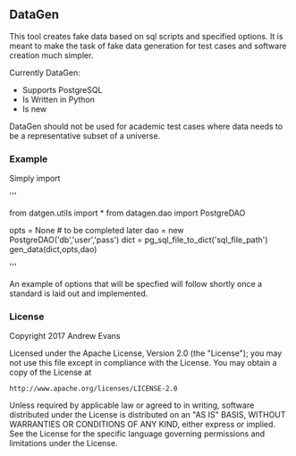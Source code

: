 ## DataGen

This tool creates fake data based on sql scripts and specified options. It is meant to make the task of fake data generation for test cases and software creation much simpler.

Currently DataGen:
 - Supports PostgreSQL
 - Is Written in Python
 - Is new
 
DataGen should not be used for academic test cases where data needs to be a representative subset of a universe.
 
### Example 

Simply import 

'''

from datgen.utils import *
from datagen.dao import PostgreDAO

opts = None # to be completed later
dao = new PostgreDAO('db','user','pass')
dict = pg_sql_file_to_dict('sql_file_path')
gen_data(dict,opts,dao)

'''

An example of options that will be specfied will follow shortly once a standard is laid out and implemented.

### License

Copyright 2017 Andrew Evans

Licensed under the Apache License, Version 2.0 (the "License");
you may not use this file except in compliance with the License.
You may obtain a copy of the License at

    http://www.apache.org/licenses/LICENSE-2.0

Unless required by applicable law or agreed to in writing, software
distributed under the License is distributed on an "AS IS" BASIS,
WITHOUT WARRANTIES OR CONDITIONS OF ANY KIND, either express or implied.
See the License for the specific language governing permissions and
limitations under the License.